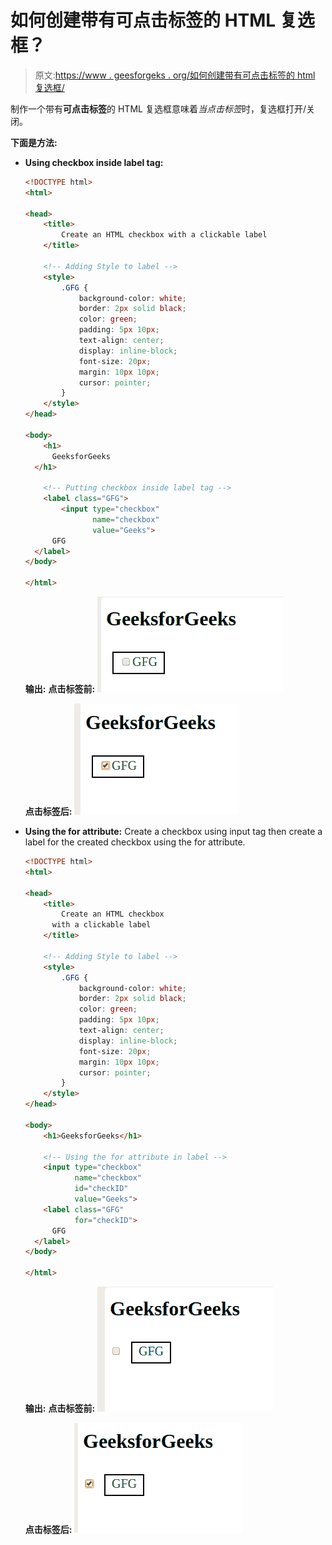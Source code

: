 # 如何创建带有可点击标签的 HTML 复选框？

> 原文:[https://www . geesforgeks . org/如何创建带有可点击标签的 html 复选框/](https://www.geeksforgeeks.org/how-to-create-an-html-checkbox-with-a-clickable-label/)

制作一个带有**可点击标签**的 HTML 复选框意味着*当点击标签*时，复选框打开/关闭。

**下面是方法:**

*   **Using checkbox inside label tag:**

    ```html
    <!DOCTYPE html>
    <html>

    <head>
        <title>
            Create an HTML checkbox with a clickable label
        </title>

        <!-- Adding Style to label -->
        <style>
            .GFG {
                background-color: white;
                border: 2px solid black;
                color: green;
                padding: 5px 10px;
                text-align: center;
                display: inline-block;
                font-size: 20px;
                margin: 10px 10px;
                cursor: pointer;
            }
        </style>
    </head>

    <body>
        <h1>
          GeeksforGeeks
      </h1>

        <!-- Putting checkbox inside label tag -->
        <label class="GFG">
            <input type="checkbox" 
                   name="checkbox" 
                   value="Geeks">
          GFG
      </label>
    </body>

    </html>
    ```

    **输出:**
    **点击标签前:**
    ![](img/66db3f1fc785b5cb29a363ef8ddc828f.png)

    **点击标签后:**
    ![](img/5b199df0956eb3d2de30bd03eab831b9.png)

*   **Using the for attribute:** Create a checkbox using input tag then create a label for the created checkbox using the for attribute.

    ```html
    <!DOCTYPE html>
    <html>

    <head>
        <title>
            Create an HTML checkbox 
          with a clickable label
        </title>

        <!-- Adding Style to label -->
        <style>
            .GFG {
                background-color: white;
                border: 2px solid black;
                color: green;
                padding: 5px 10px;
                text-align: center;
                display: inline-block;
                font-size: 20px;
                margin: 10px 10px;
                cursor: pointer;
            }
        </style>
    </head>

    <body>
        <h1>GeeksforGeeks</h1>

        <!-- Using the for attribute in label -->
        <input type="checkbox"
               name="checkbox" 
               id="checkID"
               value="Geeks">
        <label class="GFG"
               for="checkID">
          GFG
      </label>
    </body>

    </html>
    ```

    **输出:**
    **点击标签前:**
    ![](img/7be5eb59b43308d6aa5c4a3d1ce2af8b.png)

    **点击标签后:**
    ![](img/c1fa622079c213dc5851a0dedbe1ff1d.png)